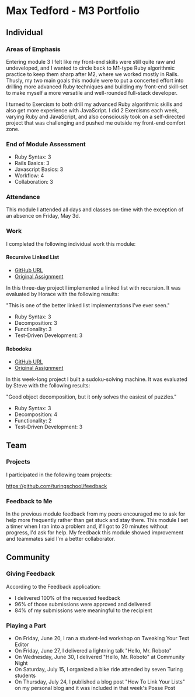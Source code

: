 # Max Tedford - M3 Portfolio

## Individual

### Areas of Emphasis

Entering module 3 I felt like my front-end skills were still quite raw and undeveloped,
and I wanted to circle back to M1-type Ruby algorithmic practice to keep them sharp after M2,
where we worked mostly in Rails. Thusly, my two main goals this module were to put a concerted
effort into drilling more advanced Ruby techniques and building my front-end skill-set to make
myself a more versatile and well-rounded full-stack developer.
 
I turned to Exercism to both drill my advanced Ruby algorithmic skills and also get more experience
with JavaScript. I did 2 Exercisms each week, varying Ruby and JavaScript, and also consciously
took on a self-directed project that was challenging and pushed me outside my front-end comfort
zone.

### End of Module Assessment

* Ruby Syntax: 3
* Rails Basics: 3
* Javascript Basics: 3
* Workflow: 4
* Collaboration: 3

### Attendance

This module I attended all days and classes on-time with the exception of an
absence on Friday, May 3d.

### Work

I completed the following individual work this module:

#### Recursive Linked List

* [GitHub URL](https://github.com/jcasimir/recursive_linked_list)
* [Original Assignment](http://github.com/turingschool/challenges/linked_list.markdown)

In this three-day project I implemented a linked list with recursion. It was
evaluated by Horace with the following results:

"This is one of the better linked list implementations I've ever seen."

* Ruby Syntax: 3
* Decomposition: 3
* Functionality: 3
* Test-Driven Development: 3

#### Robodoku

* [GitHub URL](https://github.com/jcasimir/robodoku)
* [Original Assignment](http://github.com/turingschool/challenges/robodoku.markdown)

In this week-long project I built a sudoku-solving machine. It was
evaluated by Steve with the following results:

"Good object decomposition, but it only solves the easiest of puzzles."

* Ruby Syntax: 3
* Decomposition: 4
* Functionality: 2
* Test-Driven Development: 3

## Team

### Projects

I participated in the following team projects:

https://github.com/turingschool/feedback

### Feedback to Me

In the previous module feedback from my peers encouraged me to ask for help
more frequently rather than get stuck and stay there. This module I set a timer
when I ran into a problem and, if I got to 20 minutes without progress, I'd ask
for help. My feedback this module showed improvement and teammates said I'm a
better collaborator.

## Community

### Giving Feedback

According to the Feedback application:

* I delivered 100% of the requested feedback
* 96% of those submissions were approved and delivered
* 84% of my submissions were meaningful to the recipient

### Playing a Part

* On Friday, June 20, I ran a student-led workshop on Tweaking Your Text Editor
* On Friday, June 27, I delivered a lightning talk "Hello, Mr. Roboto"
* On Wednesday, June 30, I delivered "Hello, Mr. Roboto" at Community Night
* On Saturday, July 15, I organized a bike ride attended by seven Turing students
* On Thursday, July 24, I published a blog post "How To Link Your Lists" on my
personal blog and it was included in that week's Posse Post
